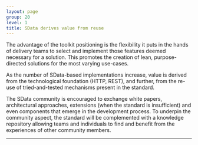 ```yaml
---
layout: page
group: 20
level: 1
title: SData derives value from reuse
---
```


The advantage of the toolkit positioning is the flexibility it puts in the hands of delivery teams to select 
and implement those features deemed necessary for a solution. This promotes the creation of lean, 
purpose-directed solutions for the most varying use-cases.

As the number of SData-based implementations increase, value is derived from the technological 
foundation (HTTP, REST), and further, from the re-use of tried-and-tested mechanisms present in the 
standard. 

The SData community is encouraged to exchange white papers, architectural approaches, extensions 
(when the standard is insufficient) and even components that emerge in the development process. To 
underpin the community aspect, the standard will be complemented with a knowledge repository 
allowing teams and individuals to find and benefit from the experiences of other community members.

***